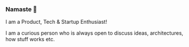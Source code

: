 ### Namaste :pray: 

I am a Product, Tech & Startup Enthusiast!

I am a curious person who is always open to discuss ideas, architectures, how stuff works etc.
